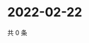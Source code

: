 # 2022-02-22

共 0 条

<!-- BEGIN WEIBO -->
<!-- 最后更新时间 Tue Feb 22 2022 06:00:55 GMT+0800 (China Standard Time) -->

<!-- END WEIBO -->
